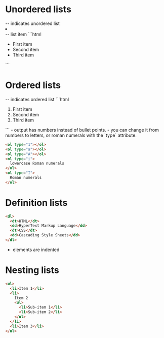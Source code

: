 # Unordered lists

<ul></ul> -- indicates unordered list
<li></li> -- list item
```html
<ul>
  <li>First item</li>
  <li>Second item</li>
  <li>Third item</li>
</ul>
```

# Ordered lists

<ol></ol> -- indicates ordered list
```html 
<ol>
  <li>First item</li>
  <li>Second item</li>
  <li>Third item</li>
</ol>
```
- output has numbers instead of bullet points.  
- you can change it from numbers to letters, or roman numerals with the `type` attribute.

```html
<ol type="1"></ol>
<ol type="a"></ol>
<ol type="A"></ol>
<ol type="i">
  lowercase Roman numerals
</ol>
<ol type="I">
  Roman numerals
</ol>
```

# Definition lists

```html
<dl>
  <dt>HTML</dt>
  <dd>HyperText Markup Language</dd>
  <dt>CSS</dt>
  <dd>Cascading Style Sheets</dd>
</dl>
```

- <dd></dd> elements are indented

# Nesting lists

```html
<ul>
  <li>Item 1</li>
  <li>
    Item 2
    <ul>
      <li>Sub-item 1</li>
      <li>Sub-item 2</li>
    </ul>
  </li>
  <li>Item 3</li>
</ul>
```
